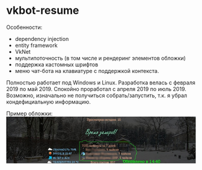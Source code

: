 # vkbot-resume
Особенности:
* dependency injection
* entity framework
* VkNet
* мультипоточность (в том числе и рендеринг элементов обложки)
* поддержка кастомных шрифтов
* меню чат-бота на клавиатуре с поддержкой контекста.

Полностью работает под Windows и Linux. Разработка велась с февраля 2019 по май 2019. Спокойно проработал с апреля 2019 по июль 2019. Возможно, изначально не получиться собрать/запустить, т.к. я убрал кондефициальную информацию.

Пример обложки:
![Обложка](readme-res/pic1.jpg?raw=true "Обложка")
